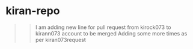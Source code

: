 # kiran-repo
>> I am adding new line for pull request from kirock073 to kirann073 account to be merged
>> Adding some more times as per kiran073request
